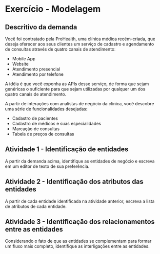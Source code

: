 # Exercício - Modelagem

## Descritivo da demanda

Você foi contratado pela ProHealth, uma clínica médica recém-criada, que deseja oferecer aos seus clientes um serviço de cadastro e agendamento de consultas através de quatro canais de atendimento:
- Mobile App
- Website
- Atendimento presencial
- Atendimento por telefone

A idéia é que você exponha as APIs desse serviço, de forma que sejam genéricas o suficiente para que sejam utilizadas por qualquer um dos quatro canais de atendimento.

A partir de interações com analistas de negócio da clínica, você descobre uma série de funcionalidades desejadas:
- Cadastro de pacientes
- Cadastro de médicos e suas especialidades
- Marcação de consultas
- Tabela de preços de consultas

## Atividade 1 - Identificação de entidades

A partir da demanda acima, identifique as entidades de negócio e escreva em um editor de texto de sua preferência.

## Atividade 2 - Identificação dos atributos das entidades

A partir de cada entidade identificada na atividade anterior, escreva a lista de atributos de cada entidade.

## Atividade 3 - Identificação dos relacionamentos entre as entidades

Considerando o fato de que as entidades se complementam para formar um fluxo mais completo, identifique as interligações entre as entidades.